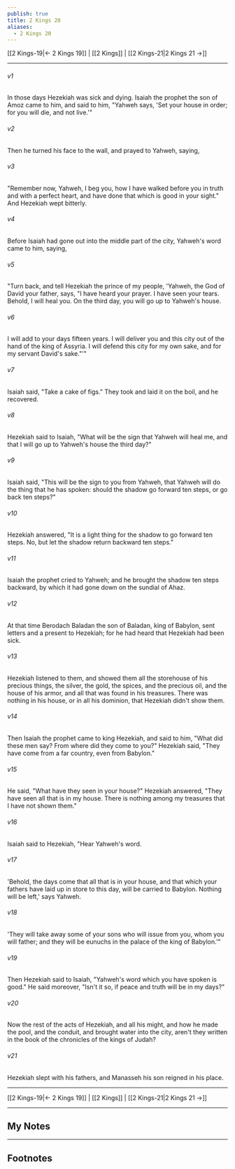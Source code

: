 ```yaml
---
publish: true
title: 2 Kings 20
aliases:
  - 2 Kings 20
---
```


[[2 Kings-19|← 2 Kings 19]] | [[2 Kings]] | [[2 Kings-21|2 Kings 21 →]]
***



###### v1 
In those days Hezekiah was sick and dying. Isaiah the prophet the son of Amoz came to him, and said to him, "Yahweh says, 'Set your house in order; for you will die, and not live.'" 

###### v2 
Then he turned his face to the wall, and prayed to Yahweh, saying, 

###### v3 
"Remember now, Yahweh, I beg you, how I have walked before you in truth and with a perfect heart, and have done that which is good in your sight." And Hezekiah wept bitterly. 

###### v4 
Before Isaiah had gone out into the middle part of the city, Yahweh's word came to him, saying, 

###### v5 
"Turn back, and tell Hezekiah the prince of my people, 'Yahweh, the God of David your father, says, "I have heard your prayer. I have seen your tears. Behold, I will heal you. On the third day, you will go up to Yahweh's house. 

###### v6 
I will add to your days fifteen years. I will deliver you and this city out of the hand of the king of Assyria. I will defend this city for my own sake, and for my servant David's sake."'" 

###### v7 
Isaiah said, "Take a cake of figs." They took and laid it on the boil, and he recovered. 

###### v8 
Hezekiah said to Isaiah, "What will be the sign that Yahweh will heal me, and that I will go up to Yahweh's house the third day?" 

###### v9 
Isaiah said, "This will be the sign to you from Yahweh, that Yahweh will do the thing that he has spoken: should the shadow go forward ten steps, or go back ten steps?" 

###### v10 
Hezekiah answered, "It is a light thing for the shadow to go forward ten steps. No, but let the shadow return backward ten steps." 

###### v11 
Isaiah the prophet cried to Yahweh; and he brought the shadow ten steps backward, by which it had gone down on the sundial of Ahaz. 

###### v12 
At that time Berodach Baladan the son of Baladan, king of Babylon, sent letters and a present to Hezekiah; for he had heard that Hezekiah had been sick. 

###### v13 
Hezekiah listened to them, and showed them all the storehouse of his precious things, the silver, the gold, the spices, and the precious oil, and the house of his armor, and all that was found in his treasures. There was nothing in his house, or in all his dominion, that Hezekiah didn't show them. 

###### v14 
Then Isaiah the prophet came to king Hezekiah, and said to him, "What did these men say? From where did they come to you?" Hezekiah said, "They have come from a far country, even from Babylon." 

###### v15 
He said, "What have they seen in your house?" Hezekiah answered, "They have seen all that is in my house. There is nothing among my treasures that I have not shown them." 

###### v16 
Isaiah said to Hezekiah, "Hear Yahweh's word. 

###### v17 
'Behold, the days come that all that is in your house, and that which your fathers have laid up in store to this day, will be carried to Babylon. Nothing will be left,' says Yahweh. 

###### v18 
'They will take away some of your sons who will issue from you, whom you will father; and they will be eunuchs in the palace of the king of Babylon.'" 

###### v19 
Then Hezekiah said to Isaiah, "Yahweh's word which you have spoken is good." He said moreover, "Isn't it so, if peace and truth will be in my days?" 

###### v20 
Now the rest of the acts of Hezekiah, and all his might, and how he made the pool, and the conduit, and brought water into the city, aren't they written in the book of the chronicles of the kings of Judah? 

###### v21 
Hezekiah slept with his fathers, and Manasseh his son reigned in his place.

***
[[2 Kings-19|← 2 Kings 19]] | [[2 Kings]] | [[2 Kings-21|2 Kings 21 →]]

---
## My Notes

---
## Footnotes